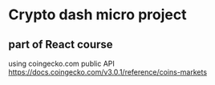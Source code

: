 # Crypto dash micro project
## part of React course

using coingecko.com public API https://docs.coingecko.com/v3.0.1/reference/coins-markets


